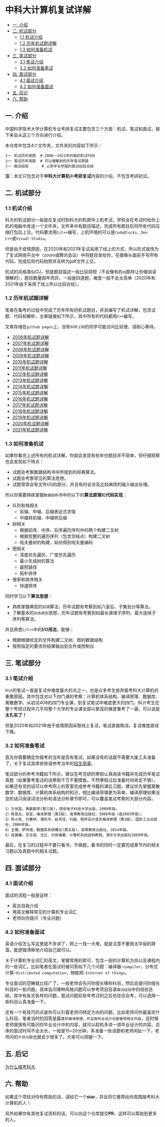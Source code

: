 # 中科大计算机复试详解

+ [一. 介绍](#一-介绍)
+ [二. 机试部分](#二-机试部分)
	+ [1.1 机试介绍](#11-机试介绍)
	+ [1.2 历年机试题详解](#12-历年机试题详解)
	+ [1.3 如何准备机试](#13-如何准备机试)
+ [三. 笔试部分](#三-笔试部分)
	+ [3.1 笔试介绍](#31-笔试介绍)
	+ [3.2 如何准备笔试](#32-如何准备笔试)
+ [四. 面试部分](#四-面试部分)
	+ [4.1 面试介绍](#41-面试介绍)
	+ [4.2 如何准备面试](#42-如何准备面试)
+ [五. 后记](#五-后记)
+ [六. 帮助](#六-帮助)

## 一. 介绍

中国科学技术大学计算机专业考研复试主要包含三个方面：机试、笔试和面试，接下来会从这三个方向进行介绍。

本仓库中包含4个文件夹，文件夹的内容如下所示：

```
├── 机试历年真题  # 2006～2021年的我的机试代码
├── 笔试历年真题  # 可以搜集到的历年笔试真题
├── 面试经验      # 上岸学长学姐的面试经验总结
```

**注**：本文只包含对于**中科大计算机**中**考研复试**内容的介绍，不包含考研初试。

## 二. 机试部分

### 1.1 机试介绍

科大的机试部分一般是在复试时到科大的机房中上机考试，学校会在考试时给你上机的电脑中发送一个文件夹，文件夹中有题目描述，完成所有题目后将所有代码压缩打包后上交。代码要求用`C/C++`编写，上机环境的可以是`CodeBlocks`、`Dev C++`或`Visual Studio`。

但是由于疫情原因，在2020年和2021年复试采用了线上的方式，所以形式就改为了复试网络平台中（zoom或腾讯会议）中将题目发给你，在摄像头面前手写所有代码，完成后将代码拍照并且转为pdf文件上交。

机试的风格类似OJ，但是题目描述一般比较简短（不会像有的oj那样让你做阅读理解的），题目数量因年而异，一般是四道题，难度一般不会太简单（2020年和2021年由于采用了线上所以比较白给）。

### 1.2 历年机试题详解

笔者在备考的过程中完成了历年所有的机试题目，并且编写了机试详解，包含试题、代码和解析，文章链接如下所示，其中所有的代码都用`C++`编写。

文章存储在`github pages`上，没有`科学上网`的同学可能访问比较慢，请耐心等待。

+ [2006年机试题详解](https://zdszero.github.io/ustc-graduate-guide/posts/ustc-test-2006/)
+ [2007年机试题详解](https://zdszero.github.io/ustc-graduate-guide/posts/ustc-test-2007/)
+ [2008年机试题详解](https://zdszero.github.io/ustc-graduate-guide/posts/ustc-test-2008/)
+ [2009年机试题详解](https://zdszero.github.io/ustc-graduate-guide/posts/ustc-test-2009/)
+ [2010年机试题详解](https://zdszero.github.io/ustc-graduate-guide/posts/ustc-test-2010/)
+ [2011年机试题详解](https://zdszero.github.io/ustc-graduate-guide/posts/ustc-test-2011/)
+ [2012年机试题详解](https://zdszero.github.io/ustc-graduate-guide/posts/ustc-test-2012/)
+ [2013年机试题详解](https://zdszero.github.io/ustc-graduate-guide/posts/ustc-test-2013/)
+ [2014年机试题详解](https://zdszero.github.io/ustc-graduate-guide/posts/ustc-test-2014/)
+ [2015年机试题详解](https://zdszero.github.io/ustc-graduate-guide/posts/ustc-test-2015/)
+ [2016年机试题详解](https://zdszero.github.io/ustc-graduate-guide/posts/ustc-test-2016/)
+ [2017年机试题详解](https://zdszero.github.io/ustc-graduate-guide/posts/ustc-test-2017/)
+ [2018年机试题详解](https://zdszero.github.io/ustc-graduate-guide/posts/ustc-test-2018/)
+ [2019年机试题详解](https://zdszero.github.io/ustc-graduate-guide/posts/ustc-test-2019/)
+ [2020年机试题详解](https://zdszero.github.io/ustc-graduate-guide/posts/ustc-test-2020/)
+ [2021年机试题详解](https://zdszero.github.io/ustc-graduate-guide/posts/ustc-test-2021/)

### 1.3 如何准备机试

如果你看完上述所有的机试详解，你就会发现有些年份题目并不简单，但仔细观察也会发现如下特点：
+ 试题会考察数据结构书中所提到的经典算法。
+ 试题会考察常见的算法思想。
+ 试题常常会有文件I/O的部分，并且有时会涉及比较麻烦的输入输出处理。

所以你需要熟练掌握`数据结构`书中的以下的**算法原理**和**代码实现**：
+ 队列和栈相关
  + 前缀、中缀、后缀表达式求值
  + 中缀转前缀、中缀转后缀
+ 树相关
  + 根据前序、中序、后序遍历序列中的两个构建二叉树
  + 根据完整的遍历序列（包含空结点）构建二叉树
  + 哈夫曼树的构建，如何得到哈夫曼编码
+ 图相关
  + 深度优先遍历、广度优先遍历
  + 最小生成树的算法
  + 最短路径
  + 拓朴排序
+ 搜索和排序相关
  + 快速排序

同时学习以下**算法思想**：
+ 熟练掌握典型的`回溯`算法，历年试题有考察到如八皇后、子集划分等算法。
+ 了解基本的`动态规划`思想，历年试题有考察到如最长递增子序列、最大连续子序列等算法。

并且熟悉`C/C++`中的**I/O用法**，能够：
+ 根据根据给定的文件构建二叉树、图的数据结构
+ 按照指定的要求将结果输出到文件或控制台

## 三. 笔试部分

### 3.1 笔试介绍

`科计`的笔试一直是复试中难度最大的点之一，也是众多考生放弃报考科大计算机的重要原因。其中包含对以下四门课的考察：计算机体系结构、编译原理、数据库、离散数学。从初试408的四门专业课，到复试笔试中难度更大的四门，科计考生在整个考研过程中几乎将整个大学的专业课全部以更高的难度重考了一遍，可以说是**太扎实了！**

但是2020年和2021年由于疫情原因采取线上复试，笔试直接取消，复试难度直线下降。

### 3.2 如何准备笔试

首先你需要确定你报考的当年是否有笔试，如果没有的话就不需要大废工夫准备了，关于复试具体安排请参考当年的[招生简章](https://yz.ustc.edu.cn/zsjz_index/index.htm)。

笔试部分的参考书籍如下所示，建议在考完研的寒假认真阅读书籍并完成历年笔试真题（如果要考笔试的话寒假千万不要摸鱼，不然寒假过后准备时间肯定不够），如果还有空的话可以参考网上的答案完成参考书籍的课后习题。建议优先掌握离散数学、数据库、计算机体系结构的知识，相比编译原理更为简单，编译原理如果没空的话只阅读词法分析和语法分析章节即可，可以覆盖笔试考察的大部分内容。

```
1）方世昌，离散数学(第三版)，西安电子科技大学出版，2009年版。
2）陈意云、张昱，编译原理（第2版），高等教育出版社，2008年版（或2003年版）。
3）陈火旺、刘春林、谭庆平、赵克佳、刘越，程序设计语言编译原理（第3版），国防工业出版社，2006年版。
4）王珊，萨师煊，数据库系统概论(第五版)，高等教育出版社，2014年版。
5）张晨曦、王志英、沈立、刘侬编著，计算机系统结构教程，清华大学出版社2009年版。
```

最后，在复习的过程中不要只看书，不做题，看书的同时一定要完成章节内的相关习题以及真题中的相关试题。

## 四. 面试部分

### 4.1 面试介绍

面试的流程一般是这样：
+ 英文自我介绍
+ 用英文解释常见的计算机专业词汇
+ 老师向你提问（专业问题）

### 4.2 如何准备面试

英语介绍怎么写这里就不多讲了，网上一找一大堆，就是注意不要用太华丽的辞藻，能逻辑清晰地介绍自己就可以。

关于计算机专业词汇的英文，掌握常用的即可，包含一般的计算机方向以及课程内的一些词汇。比如笔者在面试时被问答如下几个问题：编译器-`compiler`，分布式计算-`distributed computation`，物联网-`Internet of things`。

专业面试的范畴就比较广了，一般老师会先问你擅长哪些科目，然后会提问你擅长科目的一些问题。具体会问哪种风格问题可以参考项目目录`面试经验`中的经验总结，其中有各式各样的问题，面试问题前些年考过的之后也往往会考，可以选择一些科目认真准备一下。

还有一个有技巧的点是你可以引着老师问特定方向的问题，比如老师问你最喜欢什么科目，笔者当时的回答是最`喜欢编译原理，并且我毕业设计也是做得相关内容`，这时候老师就很有可能问你毕业设计中的内容，就可以趁机多讲一讲毕业设计的内容。总体的面试时间不会太长，一般是15~20分钟，多准备一些话题和老师闲扯一下，老师问的`干货问题`也就会少很多了，大家可以把握一下。

## 五. 后记

[为什么报考科大](./why-ustc.md)

## 六. 帮助

如果这个项目对你有帮助的话，请给它一个**star**，并且将它推荐给你周围报考科大计算机的人！

另外如果你有其他复试资料的话，可以向这个仓库提交**PR**，这样可以帮助到更多的人。
